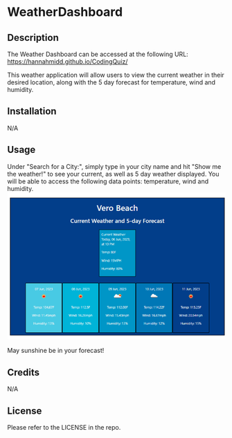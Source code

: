 # WeatherDashboard

## Description

The Weather Dashboard can be accessed at the following URL: https://hannahmidd.github.io/CodingQuiz/

This weather application will allow users to view the current weather in their desired location, along with the 5 day forecast for temperature, wind and humidity. 



## Installation

N/A

## Usage

Under "Search for a City:", simply type in your city name and hit "Show me the weather!" to see your current, as well as 5 day weather displayed. You will be able to access the following data points: temperature, wind and humidity. 
![Alt Text](./assets/appscreenshot.png)

May sunshine be in your forecast! 




## Credits

N/A

## License

Please refer to the LICENSE in the repo.